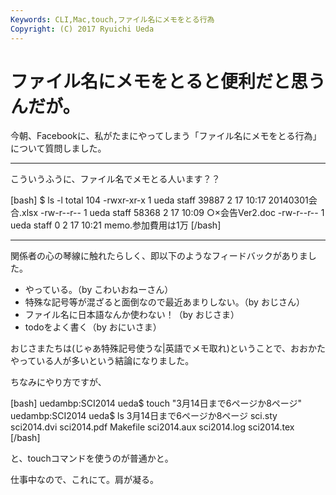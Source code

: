 ```yaml
---
Keywords: CLI,Mac,touch,ファイル名にメモをとる行為
Copyright: (C) 2017 Ryuichi Ueda
---
```


# <!--:ja--> ファイル名にメモをとると便利だと思うんだが。<!--:-->
<!--:ja-->今朝、Facebookに、私がたまにやってしまう「ファイル名にメモをとる行為」について質問しました。

<hr />
こういうふうに、ファイル名でメモとる人います？？

[bash]
$ ls -l
total 104
-rwxr-xr-x 1 ueda staff 39887 2 17 10:17 20140301会合.xlsx
-rw-r--r-- 1 ueda staff 58368 2 17 10:09 ○×会告Ver2.doc
-rw-r--r-- 1 ueda staff 0 2 17 10:21 memo.参加費用は1万
[/bash]

<hr />

関係者の心の琴線に触れたらしく、即以下のようなフィードバックがありました。

<ul>
	<li>やっている。（by こわいおねーさん）</li>
	<li>特殊な記号等が混ざると面倒なので最近あまりしない。（by おじさん）</li>
 <li>ファイル名に日本語なんか使わない！（by おじさま）</li>
	<li>todoをよく書く（by おにいさま）</li>
</ul>

おじさまたちは(じゃあ特殊記号使うな|英語でメモ取れ)ということで、おおかたやっている人が多いという結論になりました。

ちなみにやり方ですが、

[bash]
uedambp:SCI2014 ueda$ touch &quot;3月14日まで6ページか8ページ&quot;
uedambp:SCI2014 ueda$ ls
3月14日まで6ページか8ページ sci.sty sci2014.dvi sci2014.pdf
Makefile sci2014.aux sci2014.log sci2014.tex
[/bash]

と、touchコマンドを使うのが普通かと。


仕事中なので、これにて。肩が凝る。<!--:-->

